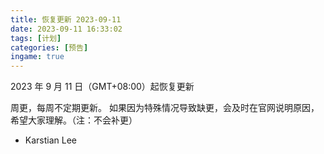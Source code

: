 ```yaml
---
title: 恢复更新 2023-09-11
date: 2023-09-11 16:33:02
tags: [计划]
categories: [预告]
ingame: true
---
```


2023 年 9 月 11 日（GMT+08:00）起恢复更新

周更，每周不定期更新。
如果因为特殊情况导致缺更，会及时在官网说明原因，希望大家理解。（注：不会补更）

<!-- DESC_END -->

- Karstian Lee
